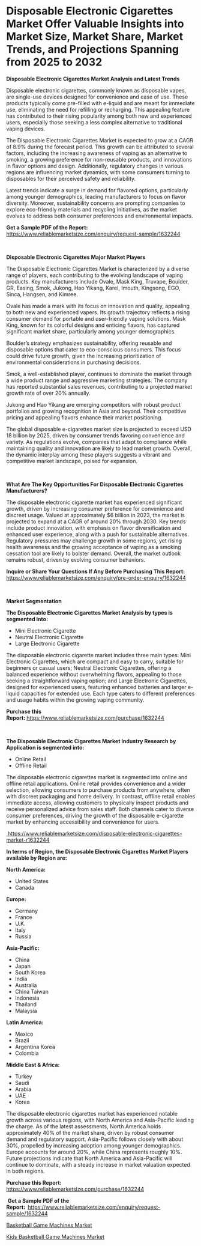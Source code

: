 <p><h1>Disposable Electronic Cigarettes Market Offer Valuable Insights into Market Size, Market Share, Market Trends, and Projections Spanning from 2025 to 2032</h1></p><p><strong>Disposable Electronic Cigarettes Market Analysis and Latest Trends</strong></p>
<p><p>Disposable electronic cigarettes, commonly known as disposable vapes, are single-use devices designed for convenience and ease of use. These products typically come pre-filled with e-liquid and are meant for immediate use, eliminating the need for refilling or recharging. This appealing feature has contributed to their rising popularity among both new and experienced users, especially those seeking a less complex alternative to traditional vaping devices.</p><p>The Disposable Electronic Cigarettes Market is expected to grow at a CAGR of 8.9% during the forecast period. This growth can be attributed to several factors, including the increasing awareness of vaping as an alternative to smoking, a growing preference for non-reusable products, and innovations in flavor options and design. Additionally, regulatory changes in various regions are influencing market dynamics, with some consumers turning to disposables for their perceived safety and reliability.</p><p>Latest trends indicate a surge in demand for flavored options, particularly among younger demographics, leading manufacturers to focus on flavor diversity. Moreover, sustainability concerns are prompting companies to explore eco-friendly materials and recycling initiatives, as the market evolves to address both consumer preferences and environmental impacts.</p></p>
<p><strong>Get a Sample PDF of the Report:&nbsp;</strong> <a href="https://www.reliablemarketsize.com/enquiry/request-sample/1632244?utm_campaign=1901&utm_medium=2&utm_source=Github&utm_content=ia&utm_term=29032025&utm_id=disposable-electronic-cigarettes">https://www.reliablemarketsize.com/enquiry/request-sample/1632244</a></p>
<p>&nbsp;</p>
<p><strong>Disposable Electronic Cigarettes Major Market Players</strong></p>
<p><p>The Disposable Electronic Cigarettes Market is characterized by a diverse range of players, each contributing to the evolving landscape of vaping products. Key manufacturers include Ovale, Mask King, Truvape, Boulder, GR, Easing, Smok, Jukong, Hao Yikang, Karel, Imouth, Kingsong, EGO, Sinca, Hangsen, and Kimree. </p><p>Ovale has made a mark with its focus on innovation and quality, appealing to both new and experienced vapers. Its growth trajectory reflects a rising consumer demand for portable and user-friendly vaping solutions. Mask King, known for its colorful designs and enticing flavors, has captured significant market share, particularly among younger demographics.</p><p>Boulder’s strategy emphasizes sustainability, offering reusable and disposable options that cater to eco-conscious consumers. This focus could drive future growth, given the increasing prioritization of environmental considerations in purchasing decisions. </p><p>Smok, a well-established player, continues to dominate the market through a wide product range and aggressive marketing strategies. The company has reported substantial sales revenues, contributing to a projected market growth rate of over 20% annually.</p><p>Jukong and Hao Yikang are emerging competitors with robust product portfolios and growing recognition in Asia and beyond. Their competitive pricing and appealing flavors enhance their market positioning.</p><p>The global disposable e-cigarettes market size is projected to exceed USD 18 billion by 2025, driven by consumer trends favoring convenience and variety. As regulations evolve, companies that adapt to compliance while maintaining quality and innovation are likely to lead market growth. Overall, the dynamic interplay among these players suggests a vibrant and competitive market landscape, poised for expansion.</p></p>
<p>&nbsp;</p>
<p><strong>What Are The Key Opportunities For Disposable Electronic Cigarettes Manufacturers?</strong></p>
<p><p>The disposable electronic cigarette market has experienced significant growth, driven by increasing consumer preference for convenience and discreet usage. Valued at approximately $6 billion in 2023, the market is projected to expand at a CAGR of around 20% through 2030. Key trends include product innovation, with emphasis on flavor diversification and enhanced user experience, along with a push for sustainable alternatives. Regulatory pressures may challenge growth in some regions, yet rising health awareness and the growing acceptance of vaping as a smoking cessation tool are likely to bolster demand. Overall, the market outlook remains robust, driven by evolving consumer behaviors.</p></p>
<p><strong>Inquire or Share Your Questions If Any Before Purchasing This Report:</strong> <a href="https://www.reliablemarketsize.com/enquiry/pre-order-enquiry/1632244?utm_campaign=1901&utm_medium=2&utm_source=Github&utm_content=ia&utm_term=29032025&utm_id=disposable-electronic-cigarettes">https://www.reliablemarketsize.com/enquiry/pre-order-enquiry/1632244</a></p>
<p>&nbsp;</p>
<p><strong>Market Segmentation</strong></p>
<p><strong>The Disposable Electronic Cigarettes Market Analysis by types is segmented into:</strong></p>
<p><ul><li>Mini Electronic Cigarette</li><li>Neutral Electronic Cigarette</li><li>Large Electronic Cigarette</li></ul></p>
<p><p>The disposable electronic cigarette market includes three main types: Mini Electronic Cigarettes, which are compact and easy to carry, suitable for beginners or casual users; Neutral Electronic Cigarettes, offering a balanced experience without overwhelming flavors, appealing to those seeking a straightforward vaping option; and Large Electronic Cigarettes, designed for experienced users, featuring enhanced batteries and larger e-liquid capacities for extended use. Each type caters to different preferences and usage habits within the growing vaping community.</p></p>
<p><strong>Purchase this Report:&nbsp;</strong><a href="https://www.reliablemarketsize.com/purchase/1632244?utm_campaign=1901&utm_medium=2&utm_source=Github&utm_content=ia&utm_term=29032025&utm_id=disposable-electronic-cigarettes">https://www.reliablemarketsize.com/purchase/1632244</a></p>
<p>&nbsp;</p>
<p><strong>The Disposable Electronic Cigarettes Market Industry Research by Application is segmented into:</strong></p>
<p><ul><li>Online Retail</li><li>Offline Retail</li></ul></p>
<p><p>The disposable electronic cigarettes market is segmented into online and offline retail applications. Online retail provides convenience and a wider selection, allowing consumers to purchase products from anywhere, often with discreet packaging and home delivery. In contrast, offline retail enables immediate access, allowing customers to physically inspect products and receive personalized advice from sales staff. Both channels cater to diverse consumer preferences, driving the growth of the disposable e-cigarette market by enhancing accessibility and convenience for users.</p></p>
<p><a href="https://www.reliablemarketsize.com/disposable-electronic-cigarettes-market-r1632244?utm_campaign=1901&utm_medium=2&utm_source=Github&utm_content=ia&utm_term=29032025&utm_id=disposable-electronic-cigarettes">&nbsp;https://www.reliablemarketsize.com/disposable-electronic-cigarettes-market-r1632244</a></p>
<p><strong>In terms of Region, the Disposable Electronic Cigarettes Market Players available by Region are:</strong></p>
<p>
    <p> <strong> North America: </strong>
        <ul>
            <li>United States</li>
            <li>Canada</li>
        </ul>
        </p> 
    <p> <strong> Europe: </strong>
        <ul>
            <li>Germany</li>
            <li>France</li>
            <li>U.K.</li>
            <li>Italy</li>
            <li>Russia</li>
        </ul>
        </p> 
    <p> <strong> Asia-Pacific: </strong>
        <ul>
            <li>China</li>
            <li>Japan</li>
            <li>South Korea</li>
            <li>India</li>
            <li>Australia</li>
            <li>China Taiwan</li>
            <li>Indonesia</li>
            <li>Thailand</li>
            <li>Malaysia</li>
        </ul>
        </p> 
    <p> <strong> Latin America: </strong>
        <ul>
            <li>Mexico</li>
            <li>Brazil</li>
            <li>Argentina Korea</li>
            <li>Colombia</li>
        </ul>
        </p> 
    <p> <strong> Middle East & Africa: </strong>
        <ul>
            <li>Turkey</li>
            <li>Saudi</li>
            <li>Arabia</li>
            <li>UAE</li>
            <li>Korea</li>
        </ul>
    </p>
    </p>
<p><p>The disposable electronic cigarettes market has experienced notable growth across various regions, with North America and Asia-Pacific leading the charge. As of the latest assessments, North America holds approximately 40% of the market share, driven by robust consumer demand and regulatory support. Asia-Pacific follows closely with about 30%, propelled by increasing adoption among younger demographics. Europe accounts for around 20%, while China represents roughly 10%. Future projections indicate that North America and Asia-Pacific will continue to dominate, with a steady increase in market valuation expected in both regions.</p></p>
<p><strong>Purchase this Report: </strong><a href="https://www.reliablemarketsize.com/purchase/1632244?utm_campaign=1901&utm_medium=2&utm_source=Github&utm_content=ia&utm_term=29032025&utm_id=disposable-electronic-cigarettes">https://www.reliablemarketsize.com/purchase/1632244</a></p>
<p>&nbsp;<strong>Get a Sample PDF of the Report:&nbsp;&nbsp;</strong><a href="https://www.reliablemarketsize.com/enquiry/request-sample/1632244?utm_campaign=1901&utm_medium=2&utm_source=Github&utm_content=ia&utm_term=29032025&utm_id=disposable-electronic-cigarettes">https://www.reliablemarketsize.com/enquiry/request-sample/1632244</a></p>
<p><strong></strong></p>
<p><p><a href="https://github.com/AKSHATREPORTPRIME/Market-Research-Report-List-7/blob/main/basketball-game-machines-market.md?utm_campaign=1901&utm_medium=2&utm_source=Github&utm_content=ia&utm_term=29032025&utm_id=disposable-electronic-cigarettes">Basketball Game Machines Market</a></p><p><a href="https://github.com/indrystar/Market-Research-Report-List-5/blob/main/kids-basketball-game-machines-market.md?utm_campaign=1901&utm_medium=2&utm_source=Github&utm_content=ia&utm_term=29032025&utm_id=disposable-electronic-cigarettes">Kids Basketball Game Machines Market</a></p></p>